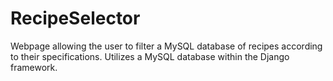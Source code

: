 # RecipeSelector
Webpage allowing the user to filter a MySQL database of recipes according to their specifications.
Utilizes a MySQL database within the Django framework.
